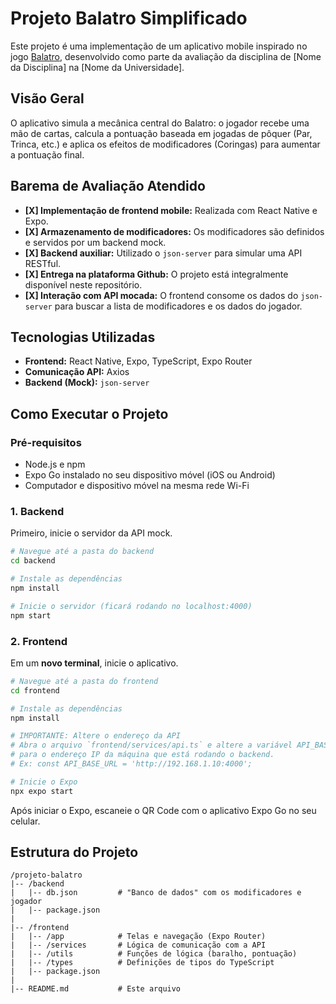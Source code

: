 # Projeto Balatro Simplificado

Este projeto é uma implementação de um aplicativo mobile inspirado no jogo [Balatro](https://www.playbalatro.com/), desenvolvido como parte da avaliação da disciplina de [Nome da Disciplina] na [Nome da Universidade].

## Visão Geral

O aplicativo simula a mecânica central do Balatro: o jogador recebe uma mão de cartas, calcula a pontuação baseada em jogadas de pôquer (Par, Trinca, etc.) e aplica os efeitos de modificadores (Coringas) para aumentar a pontuação final.

## Barema de Avaliação Atendido

-   **[X] Implementação de frontend mobile:** Realizada com React Native e Expo.
-   **[X] Armazenamento de modificadores:** Os modificadores são definidos e servidos por um backend mock.
-   **[X] Backend auxiliar:** Utilizado o `json-server` para simular uma API RESTful.
-   **[X] Entrega na plataforma Github:** O projeto está integralmente disponível neste repositório.
-   **[X] Interação com API mocada:** O frontend consome os dados do `json-server` para buscar a lista de modificadores e os dados do jogador.

## Tecnologias Utilizadas

-   **Frontend:** React Native, Expo, TypeScript, Expo Router
-   **Comunicação API:** Axios
-   **Backend (Mock):** `json-server`

## Como Executar o Projeto

### Pré-requisitos

-   Node.js e npm
-   Expo Go instalado no seu dispositivo móvel (iOS ou Android)
-   Computador e dispositivo móvel na mesma rede Wi-Fi

### 1. Backend

Primeiro, inicie o servidor da API mock.

```bash
# Navegue até a pasta do backend
cd backend

# Instale as dependências
npm install

# Inicie o servidor (ficará rodando no localhost:4000)
npm start
```

### 2. Frontend

Em um **novo terminal**, inicie o aplicativo.

```bash
# Navegue até a pasta do frontend
cd frontend

# Instale as dependências
npm install

# IMPORTANTE: Altere o endereço da API
# Abra o arquivo `frontend/services/api.ts` e altere a variável API_BASE_URL 
# para o endereço IP da máquina que está rodando o backend.
# Ex: const API_BASE_URL = 'http://192.168.1.10:4000';

# Inicie o Expo
npx expo start
```

Após iniciar o Expo, escaneie o QR Code com o aplicativo Expo Go no seu celular.

## Estrutura do Projeto

```
/projeto-balatro
|-- /backend
|   |-- db.json         # "Banco de dados" com os modificadores e jogador
|   |-- package.json
|
|-- /frontend
|   |-- /app            # Telas e navegação (Expo Router)
|   |-- /services       # Lógica de comunicação com a API
|   |-- /utils          # Funções de lógica (baralho, pontuação)
|   |-- /types          # Definições de tipos do TypeScript
|   |-- package.json
|
|-- README.md           # Este arquivo
```